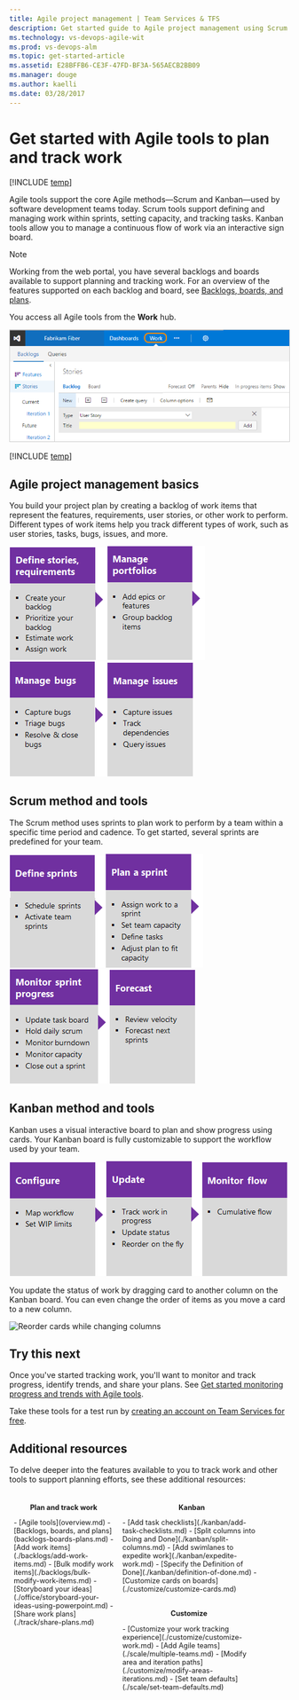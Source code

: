 ```yaml
---
title: Agile project management | Team Services & TFS
description: Get started guide to Agile project management using Scrum and Kanban Agile tools in Visual Studio Team Services (VSTS) or Team Foundation Server 
ms.technology: vs-devops-agile-wit
ms.prod: vs-devops-alm
ms.topic: get-started-article  
ms.assetid: E28BFFB6-CE3F-47FD-BF3A-565AECB2BB09
ms.manager: douge
ms.author: kaelli
ms.date: 03/28/2017
---
```


# Get started with Agile tools to plan and track work     

[!INCLUDE [temp](./_shared/dev15-version-header.md)] 

Agile tools support the core Agile methods&mdash;Scrum and Kanban&mdash;used by software development teams today. Scrum tools support defining and managing work within sprints, setting capacity, and tracking tasks. Kanban tools allow you to manage a continuous flow of work via an interactive sign board.  

>[!NOTE]
>Working from the web portal, you have several backlogs and boards available to support planning and tracking work. For an overview of the features supported on each backlog and board, see [Backlogs, boards, and plans](backlogs-boards-plans.md). 

You access all Agile tools from the **Work** hub.  

<img src="_img/plan-intro.png" alt="Work hub, product backlog page" style="border: 1px solid #CCCCCC;" />  

[!INCLUDE [temp](_shared/image-differences.md)]  

## Agile project management basics 

You build your project plan by creating a backlog of work items that represent the features, requirements, user stories, or other work to perform.  Different types of work items help you track different types of work, such as user stories, tasks, bugs, issues, and more. 

[![Define stories](_img/gs-planning-define-stories.png)](./backlogs/create-your-backlog.md)[![Organize backlog](_img/gs-planning-organize-backlog.png)](./backlogs/organize-backlog.md)[![Manage bugs](_img/gs-planning-manage-bugs.png)](./backlogs/manage-bugs.md)[![Manage issues](_img/gs-planning-manage-issues.png)](./backlogs/create-your-backlog.md#manage-impediments)


## Scrum method and tools 
The Scrum method uses sprints to plan work to perform by a team within a specific time period and cadence. To get started, several sprints are predefined for your team. 

[![Define sprints](_img/gs-planning-define-sprints.png)](./scrum/define-sprints.md)[![Plan a sprint](_img/gs-planning-plan-sprint.png)](./scrum/sprint-planning.md)[![Monitor sprint progress](_img/gs-planning-monitor-sprint.png)](./scrum/task-board.md)[![Forecast](_img/gs-planning-forecast.png)](./scrum/velocity-and-forecasting.md)


## Kanban method and tools
Kanban uses a visual interactive board to plan and show progress using cards. Your Kanban board is fully customizable to support the workflow used by your team.  

[![Configure Kanban board](_img/gs-planning-configure-kanban.png)](./kanban/kanban-basics.md)[![Update the Kanban board](_img/gs-planning-track-kanban.png)](./kanban/kanban-basics.md)[![Monitor progress](_img/gs-planning-monitor-kanban.png)](../Report/guidance/cumulative-flow.md)

You update the status of work by dragging card to another column on the Kanban board. You can even change the order of items as you move a card to a new column.   

![Reorder cards while changing columns](https://i3-vso.sec.s-msft.com/dynimg/IC822185.gif)
 

## Try this next  

Once you've started tracking work, you'll want to monitor and track progress, identify trends, and share your plans. See [Get started monitoring progress and trends with Agile tools](../report/monitor-progress-trends.md). 

Take these tools for a test run by [creating an account on Team Services for free](../setup-admin/team-services/sign-up-for-visual-studio-team-services.md).  


## Additional resources  

To delve deeper into the features available to you to track work and other tools to support planning efforts, see these additional resources:  

<div style="float:left;width:180px;margin:8px;font-size:90%">
<p style="font-weight:bold;padding-bottom:0px;text-align:center;">Plan and track work</p>
- [Agile tools](overview.md)  
- [Backlogs, boards, and plans](backlogs-boards-plans.md)  
- [Add work items](./backlogs/add-work-items.md)   
- [Bulk modify work items](./backlogs/bulk-modify-work-items.md)   
- [Storyboard your ideas](./office/storyboard-your-ideas-using-powerpoint.md)   
- [Share work plans](./track/share-plans.md)      
</div>

<div style="float:left;width:250px;margin:8px;font-size:90%">
<p style="font-weight:bold;padding-bottom:0px;text-align:center;">Kanban</p>
- [Add task checklists](./kanban/add-task-checklists.md)   
- [Split columns into Doing and Done](./kanban/split-columns.md)   
- [Add swimlanes to expedite work](./kanban/expedite-work.md)   
- [Specify the Definition of Done](./kanban/definition-of-done.md)   
- [Customize cards on boards](./customize/customize-cards.md)      
</div>

<div style="float:left;width:240px;margin:8px;font-size:90%">
<p style="font-weight:bold;padding-bottom:0px;text-align:center;">Customize</p>   
- [Customize your work tracking experience](./customize/customize-work.md)  
- [Add Agile teams](./scale/multiple-teams.md)  
- [Modify area and iteration paths](./customize/modify-areas-iterations.md)  
- [Set team defaults](./scale/set-team-defaults.md)      
</div>

<div style="clear:left;font-size:100%">
</div>
